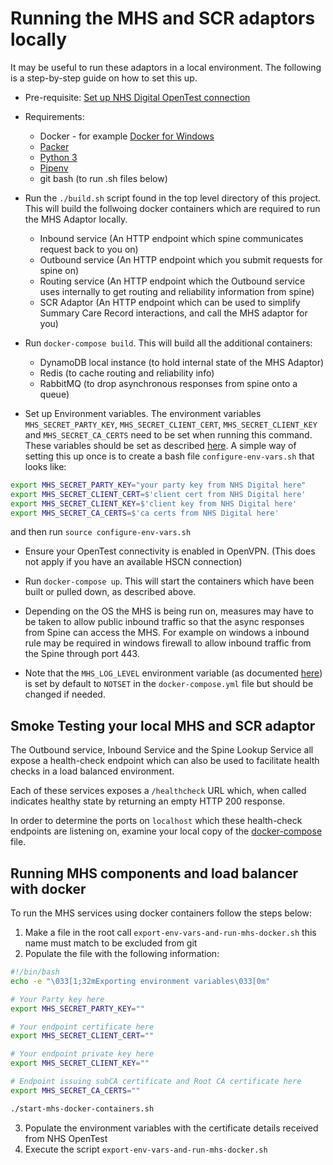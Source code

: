 # Running the MHS and SCR adaptors locally

It may be useful to run these adaptors in a local environment. The following is a step-by-step guide on how to set this up.

* Pre-requisite: [Set up NHS Digital OpenTest connection](../setup-opentest.md)
* Requirements: 
    - Docker - for example [Docker for Windows](https://docs.docker.com/docker-for-windows/)
    - [Packer](https://www.packer.io/)
    - [Python 3](https://www.python.org/downloads/)
    - [Pipenv](https://pipenv.kennethreitz.org/en/latest/install/#pragmatic-installation-of-pipenv)
    - git bash (to run .sh files below)
* Run the `./build.sh` script found in the top level directory of this project. This will build the follwoing docker containers which 
are required to run the MHS Adaptor locally. 
    - Inbound service (An HTTP endpoint which spine communicates request back to you on)
    - Outbound service (An HTTP endpoint which you submit requests for spine on)
    - Routing service (An HTTP endpoint which the Outbound service uses internally to get routing and reliability information from spine)
    - SCR Adaptor (An HTTP endpoint which can be used to simplify Summary Care Record interactions, and call the MHS adaptor for you)

* Run `docker-compose build`. This will build all the additional containers:
    - DynamoDB local instance (to hold internal state of the MHS Adaptor)
    - Redis (to cache routing and reliability info)
    - RabbitMQ (to drop asynchronous responses from spine onto a queue)
    
 * Set up Environment variables. The environment variables `MHS_SECRET_PARTY_KEY`, `MHS_SECRET_CLIENT_CERT`, `MHS_SECRET_CLIENT_KEY` and `MHS_SECRET_CA_CERTS` need to
  be set when running this command. These variables should be set as described [here](mhs-adaptor-dev-notes.md#environment-variables). 
  A simple way of setting this up once is to create a bash file `configure-env-vars.sh` that looks like:
  ```sh
  export MHS_SECRET_PARTY_KEY="your party key from NHS Digital here"
  export MHS_SECRET_CLIENT_CERT=$'client cert from NHS Digital here'
  export MHS_SECRET_CLIENT_KEY=$'client key from NHS Digital here'
  export MHS_SECRET_CA_CERTS=$'ca certs from NHS Digital here'
  ```
  and then run `source configure-env-vars.sh`

* Ensure your OpenTest connectivity is enabled in OpenVPN. (This does not apply if you have an available HSCN connection)
    
* Run `docker-compose up`. This will start the containers which have been built or pulled down, as described above.
   
* Depending on the OS the MHS is being run on, measures may have to be taken to allow public inbound traffic so that
the async responses from Spine can access the MHS. For example on windows a inbound rule may be required in windows
firewall to allow inbound traffic from the Spine through port 443. 

* Note that the `MHS_LOG_LEVEL` environment variable (as documented [here](mhs-adaptor-dev-notes.md#environment-variables)) is set by default to `NOTSET` in the
`docker-compose.yml` file but should be changed if needed.

## Smoke Testing your local MHS and SCR adaptor

The Outbound service, Inbound Service and the Spine Lookup Service all expose a health-check endpoint which can also be
used to facilitate health checks in a load balanced environment.

Each of these services exposes a `/healthcheck` URL which, when called indicates healthy state by returning an empty HTTP 200 response.

In order to determine the ports on `localhost` which these health-check endpoints are listening on, examine your local copy
of the [docker-compose](../docker-compose.yml) file.

## Running MHS components and load balancer with docker

To run the MHS services using docker containers follow the steps below:

1. Make a file in the root call `export-env-vars-and-run-mhs-docker.sh` this name must match to be excluded from git
2. Populate the file with the following information:
  ```sh
#!/bin/bash
echo -e "\033[1;32mExporting environment variables\033[0m"

# Your Party key here
export MHS_SECRET_PARTY_KEY=""

# Your endpoint certificate here
export MHS_SECRET_CLIENT_CERT=""

# Your endpoint private key here
export MHS_SECRET_CLIENT_KEY=""

# Endpoint issuing subCA certificate and Root CA certificate here
export MHS_SECRET_CA_CERTS=""

./start-mhs-docker-containers.sh
  ```
3. Populate the environment variables with the certificate details received from NHS OpenTest
4. Execute the script `export-env-vars-and-run-mhs-docker.sh`